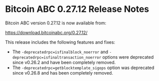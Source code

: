 # Bitcoin ABC 0.27.12 Release Notes

Bitcoin ABC version 0.27.12 is now available from:

  <https://download.bitcoinabc.org/0.27.12/>

This release includes the following features and fixes:
 - The `-deprecatedrpc=isfinalblock_noerror` and
   `-deprecatedrpc=isfinaltransaction_noerror` options were deprecated since
   v0.26.2 and have been completely removed.
 - The `-deprecatedrpc=getblocktemplate_sigops` option was deprecated since
   v0.26.8 and has been completely removed.
